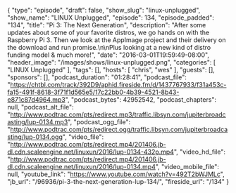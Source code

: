 {
  "type": "episode",
  "draft": false,
  "show_slug": "linux-unplugged",
  "show_name": "LINUX Unplugged",
  "episode": 134,
  "episode_padded": "134",
  "title": "Pi 3: The Next Generation",
  "description": "After some updates about some of your favorite distros, we go hands on with the Raspberry Pi 3. Then we look at the AppImage project and their delivery on the download and run promise.\n\nPlus looking at a new kind of distro funding model & much more!",
  "date": "2016-03-01T19:59:49-08:00",
  "header_image": "/images/shows/linux-unplugged.png",
  "categories": [
    "LINUX Unplugged"
  ],
  "tags": [],
  "hosts": [
    "chris",
    "wes"
  ],
  "guests": [],
  "sponsors": [],
  "podcast_duration": "01:28:41",
  "podcast_file": "https://chtbl.com/track/392D9/aphid.fireside.fm/d/1437767933/f31a453c-fa15-491f-8618-3f71f1d565e5/17c22bb0-4b39-4521-8b43-e871c87d4964.mp3",
  "podcast_bytes": 42952542,
  "podcast_chapters": null,
  "podcast_alt_file": "http://www.podtrac.com/pts/redirect.mp3/traffic.libsyn.com/jupiterbroadcasting/lup-0134.mp3",
  "podcast_ogg_file": "http://www.podtrac.com/pts/redirect.ogg/traffic.libsyn.com/jupiterbroadcasting/lup-0134.ogg",
  "video_file": "http://www.podtrac.com/pts/redirect.mp4/201406.jb-dl.cdn.scaleengine.net/linuxun/2016/lup-0134-432p.mp4",
  "video_hd_file": "http://www.podtrac.com/pts/redirect.mp4/201406.jb-dl.cdn.scaleengine.net/linuxun/2016/lup-0134.mp4",
  "video_mobile_file": null,
  "youtube_link": "https://www.youtube.com/watch?v=492T2bWJMLc",
  "jb_url": "/96936/pi-3-the-next-generation-lup-134/",
  "fireside_url": "/134"
}

